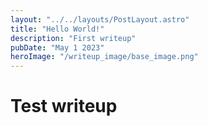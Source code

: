 ```yaml
---
layout: "../../layouts/PostLayout.astro"
title: "Hello World!"
description: "First writeup"
pubDate: "May 1 2023"
heroImage: "/writeup_image/base_image.png"
---
```


# Test writeup